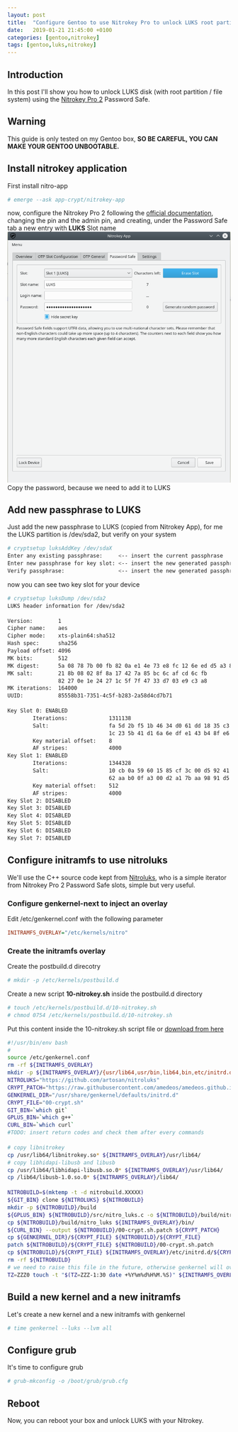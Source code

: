 ```yaml
---
layout: post
title:  "Configure Gentoo to use Nitrokey Pro to unlock LUKS root partition"
date:   2019-01-21 21:45:00 +0100
categories: [gentoo,nitrokey]
tags: [gentoo,luks,nitrokey]
---
```

## Introduction
In this post I'll show you how to unlock LUKS disk (with root partition / file system) using the [Nitrokey Pro 2](https://www.nitrokey.com/) Password Safe.
## Warning
This guide is only tested on my Gentoo box, __SO BE CAREFUL, YOU CAN MAKE YOUR GENTOO UNBOOTABLE.__
## Install nitrokey application
First install nitro-app
```bash
# emerge --ask app-crypt/nitrokey-app
```
now, configure the Nitrokey Pro 2 following the [official documentation](https://www.nitrokey.com/start), changing the pin and the admin pin, and creating, under the Password Safe tab a new entry with __LUKS__ Slot name
![Nitrokey app](/images/nitrokeyapp-luks-slot.png)
Copy the password, because we need to add it to LUKS
## Add new passphrase to LUKS
Just add the new passphrase to LUKS (copied from Nitrokey App), for me the LUKS partition is /dev/sda2, but verify on your system
```bash
# cryptsetup luksAddKey /dev/sdaX
Enter any existing passphrase:     <-- insert the current passphrase
Enter new passphrase for key slot: <-- insert the new generated passphrase
Verify passphrase:                 <-- insert the new generated passphrase
```
now you can see two key slot for your device
```bash
# cryptsetup luksDump /dev/sda2 
LUKS header information for /dev/sda2

Version:        1
Cipher name:    aes
Cipher mode:    xts-plain64:sha512
Hash spec:      sha256
Payload offset: 4096
MK bits:        512
MK digest:      5a 08 78 7b 00 fb 82 0a e1 4e 73 e8 fc 12 6e ed d5 a3 82 ab 
MK salt:        21 8b 08 02 8f 8a 17 42 7a 85 bc 6c af cd 6c fb 
                82 27 0e 1e 24 27 1c 5f 7f 47 33 d7 03 e9 c3 a8 
MK iterations:  164000
UUID:           85558b31-7351-4c5f-b283-2a58d4cd7b71

Key Slot 0: ENABLED
        Iterations:             1311138
        Salt:                   fa 5d 2b f5 1b 46 34 d0 61 dd 18 35 c3 00 5f fa 
                                1c 23 5b 41 d1 6a 6e df e1 43 b4 8f e6 e2 a7 ad 
        Key material offset:    8
        AF stripes:             4000
Key Slot 1: ENABLED
        Iterations:             1344328
        Salt:                   10 cb 0a 59 60 15 85 cf 3c 00 d5 92 41 75 36 ba 
                                62 aa b0 0f a3 00 d2 a1 7b aa 98 91 d5 73 57 ca 
        Key material offset:    512
        AF stripes:             4000
Key Slot 2: DISABLED
Key Slot 3: DISABLED
Key Slot 4: DISABLED
Key Slot 5: DISABLED
Key Slot 6: DISABLED
Key Slot 7: DISABLED
```
## Configure initramfs to use nitroluks
We'll use the C++ source code kept from [Nitroluks](https://github.com/artosan/nitroluks), who is a simple iterator from Nitrokey Pro 2 Password Safe slots, simple but very useful.
### Configure genkernel-next to inject an overlay
Edit /etc/genkernel.conf with the following parameter
```ini
INITRAMFS_OVERLAY="/etc/kernels/nitro"
```
### Create the initramfs overlay
Create the postbuild.d direcotry
```bash
# mkdir -p /etc/kernels/postbuild.d
```
Create a new script __10-nitrokey.sh__ inside the postbuild.d directory
```bash
# touch /etc/kernels/postbuild.d/10-nitrokey.sh
# chmod 0754 /etc/kernels/postbuild.d/10-nitrokey.sh
```
Put this content inside the 10-nitrokey.sh script file or [download from here](https://raw.githubusercontent.com/amedeos/amedeos.github.io/master/scripts/10-nitrokey.sh)
```bash
#!/usr/bin/env bash
#
source /etc/genkernel.conf
rm -rf ${INITRAMFS_OVERLAY}
mkdir -p ${INITRAMFS_OVERLAY}/{usr/lib64,usr/bin,lib64,bin,etc/initrd.d}
NITROLUKS="https://github.com/artosan/nitroluks"
CRYPT_PATCH="https://raw.githubusercontent.com/amedeos/amedeos.github.io/master/scripts/00-crypt.sh.patch"
GENKERNEL_DIR="/usr/share/genkernel/defaults/initrd.d"
CRYPT_FILE="00-crypt.sh"
GIT_BIN=`which git`
GPLUS_BIN=`which g++`
CURL_BIN=`which curl`
#TODO: insert return codes and check them after every commands

# copy libnitrokey
cp /usr/lib64/libnitrokey.so* ${INITRAMFS_OVERLAY}/usr/lib64/
# copy libhidapi-libusb and libusb
cp /usr/lib64/libhidapi-libusb.so.0* ${INITRAMFS_OVERLAY}/usr/lib64/
cp /lib64/libusb-1.0.so.0* ${INITRAMFS_OVERLAY}/lib64/

NITROBUILD=$(mktemp -t -d nitrobuild.XXXXX)
${GIT_BIN} clone ${NITROLUKS} ${NITROBUILD}
mkdir -p ${NITROBUILD}/build
${GPLUS_BIN} ${NITROBUILD}/src/nitro_luks.c -o ${NITROBUILD}/build/nitro_luks -L${NITROBUILD}/build/ -l:libnitrokey.so.3 -Wall
cp ${NITROBUILD}/build/nitro_luks ${INITRAMFS_OVERLAY}/bin/
${CURL_BIN} --output ${NITROBUILD}/00-crypt.sh.patch ${CRYPT_PATCH}
cp ${GENKERNEL_DIR}/${CRYPT_FILE} ${NITROBUILD}/${CRYPT_FILE}
patch ${NITROBUILD}/${CRYPT_FILE} ${NITROBUILD}/00-crypt.sh.patch
cp ${NITROBUILD}/${CRYPT_FILE} ${INITRAMFS_OVERLAY}/etc/initrd.d/${CRYPT_FILE}
rm -rf ${NITROBUILD}
# we need to raise this file in the future, otherwise genkernel will overwrite it in initramfs
TZ=ZZZ0 touch -t "$(TZ=ZZZ-1:30 date +%Y%m%d%H%M.%S)" ${INITRAMFS_OVERLAY}/etc/initrd.d/${CRYPT_FILE}
```
## Build a new kernel and a new initramfs
Let's create a new kernel and a new initramfs with genkernel
```bash
# time genkernel --luks --lvm all
```
## Configure grub
It's time to configure grub
```bash
# grub-mkconfig -o /boot/grub/grub.cfg
```
## Reboot
Now, you can reboot your box and unlock LUKS with your Nitrokey.
